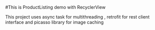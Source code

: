 #This is ProductListing demo with RecyclerView

This project uses async task for multithreading , retrofit for rest client interface and picasso library for image caching
